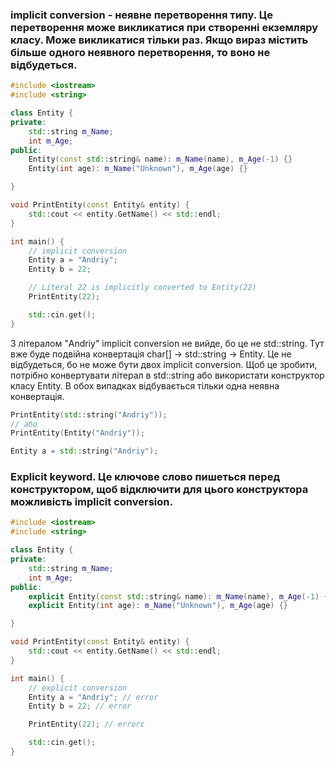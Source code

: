 ### implicit conversion - неявне перетворення типу. Це перетворення може викликатися при створенні екземляру класу. Може викликатися тільки раз. Якщо вираз містить більше одного неявного перетворення, то воно не відбудеться.
```cpp
#include <iostream>
#include <string>

class Entity {
private:
    std::string m_Name;
    int m_Age;
public:
    Entity(const std::string& name): m_Name(name), m_Age(-1) {}
    Entity(int age): m_Name("Unknown"), m_Age(age) {}

}

void PrintEntity(const Entity& entity) {
    std::cout << entity.GetName() << std::endl;
}

int main() {
    // implicit conversion
    Entity a = "Andriy";
    Entity b = 22;

    // Literal 22 is implicitly converted to Entity(22)
    PrintEntity(22);

    std::cin.get();
}
```
З літералом "Andriy" implicit conversion не вийде, бо це не std::string. Тут вже буде подвійна конвертація char[] -> std::string -> Entity. Це не відбудеться, бо не може бути двох implicit conversion.
Щоб це зробити, потрібно конвертувати літерал в std::string або використати конструктор класу Entity. В обох випадках відбувається тільки одна неявна конвертація.

```cpp
PrintEntity(std::string("Andriy"));
// або
PrintEntity(Entity("Andriy"));
```



```cpp
Entity a = std::string("Andriy");
```
 
### Explicit keyword. Це ключове слово пишеться перед конструктором, щоб відключити для цього конструктора можливість implicit conversion.

```cpp
#include <iostream>
#include <string>

class Entity {
private:
    std::string m_Name;
    int m_Age;
public:
    explicit Entity(const std::string& name): m_Name(name), m_Age(-1) {}
    explicit Entity(int age): m_Name("Unknown"), m_Age(age) {}

}

void PrintEntity(const Entity& entity) {
    std::cout << entity.GetName() << std::endl;
}

int main() {
    // explicit conversion
    Entity a = "Andriy"; // error
    Entity b = 22; // error

    PrintEntity(22); // errorc

    std::cin.get();
}
```